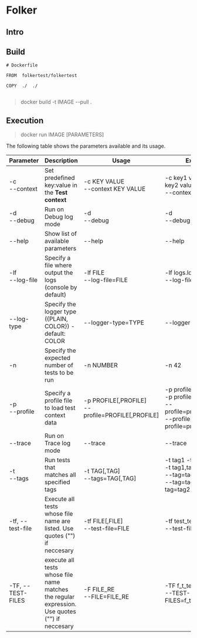 # Folker

## Intro

## Build

```docker
# Dockerfile

FROM  folkertest/folkertest

COPY  ./  ./


```

> docker build -t IMAGE --pull .

## Execution

> docker run IMAGE [PARAMETERS]

The following table shows the parameters available and its usage.

| Parameter           | Description                                                                                    | Usage                                                 | Example                                                                                                                       |
| ------------------- | ---------------------------------------------------------------------------------------------- | ----------------------------------------------------- | ----------------------------------------------------------------------------------------------------------------------------- |
| -c <br> --context   | Set predefined key:value in the **Test context**                                               | -c KEY VALUE <br> --context KEY VALUE                 | -c key1 value1 -c key2 value2 <br> --context key1 value1                                                                      |
| -d <br> --debug     | Run on Debug log mode                                                                          | -d <br> --debug                                       | -d <br> --debug                                                                                                               |
| --help              | Show list of available parameters                                                              | --help                                                | --help                                                                                                                        |
| -lf <br> --log-file | Specify a file where output the logs (console by default)                                      | -lf FILE <br> --log-file=FILE                         | -lf logs.log <br> --log-file=logs.log                                                                                         |
| --log-type          | Specify the logger type ({PLAIN, COLOR}) - default: COLOR                                      | --logger-type=TYPE                                    | --logger-type=plain                                                                                                           |
| -n                  | Specify the expected number of tests to be run                                                 | -n NUMBER                                             | -n 42                                                                                                                         |
| -p <br> --profile   | Specify a profile file to load test context data                                               | -p PROFILE[,PROFILE] <br> --profile=PROFILE[,PROFILE] | -p profile1 -p profile2 <br> -p profile1,profile2 <br> --profile=profile1,profile2 <br> --profile=profile1 --profile=profile2 |
| --trace             | Run on Trace log mode                                                                          | --trace                                               | --trace                                                                                                                       |
| -t <br> --tags      | Run tests that matches all specified tags                                                      | -t TAG[,TAG] <br> --tags=TAG[,TAG]                    | -t tag1 -t tag2 <br> -t tag1,tag2 <br> --tag=tag1,tag2 <br> --tag=tag1 --tag=tag2                                             |
| -tf, --test-file    | Execute all tests whose file name are listed. Use quotes ("") if neccesary                     | -tf FILE[,FILE] <br> --test-file=FILE                 | -tf test_test1.yaml <br> --test-file=test_1.yaml                                                                              |
| -TF, --TEST-FILES   | execute all tests whose file name matches the regular expression. Use quotes ("") if neccesary | -F FILE_RE <br> --FILE=FILE_RE                        | -TF f_t_test1.yaml <br> --TEST-FILES=f_t_*.yaml                                                                               |
